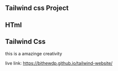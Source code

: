 ## Tailwind css Project
## HTml
## Tailwind Css
this is a amazinge creativity



live link: https://bithewdp.github.io/tailwind-website/